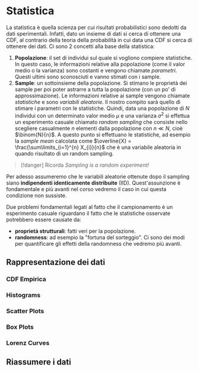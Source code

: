 # Statistica

La statistica è quella scienza per cui risultati probabilistici sono dedotti da dati sperimentali. Infatti, dato un insieme di dati si cerca di ottenere una CDF, al contrario della teoria della probabilità in cui data una CDF si cerca di ottenere dei dati. 
Ci sono 2 concetti alla base della statistica:
1. **Popolazione**: il set di individui sul quale si vogliono compiere statistiche. In questo caso, le informazioni relative alla popolazione (come il valor medio o la varianza) sono costanti e vengono chiamate *parametri*. Questi ultimi sono sconosciuti e vanno stimati con i sample.
2. **Sample**: un sottoinsieme della popolazione.  Si stimano le proprietà dei sample per poi poter astrarre a tutta la popolazione (con un po' di approssimazione). Le informazioni relative ai sample vengono chiamate *statistiche* e sono *variabili aleatorie*.
Il nostro compito sarà quello di stimare i parametri con le statistiche. 
Quindi, data una popolazione di $N$ individui con un determinato valor medio $\mu$ e una varianza $\sigma^{2}$ si effettua un esperimento casuale chiamato *random sampling* che consiste nello scegliere casualmente $n$ elementi dalla popolazione con $n \ll N$, cioè $\binom{N}{n}$. A questo punto si effettuano le statistiche, ad esempio la *sample mean* calcolata come $\overline{X} = \frac{\sum\limits_{i=1}^{n} X_{i}}{n}$   che è una variabile aleatoria in quando risultato di un random sampling. 

> [!danger] Ricorda
> *Sampling is a random experiment!*

Per adesso assumeremo che le variabili aleatorie ottenute dopo il sampling siano **indipendenti identicamente distribuite** (IID). Quest'assunzione è fondamentale e più avanti nel corso vedremo il caso in cui questa condizione non sussiste. 

Due problemi fondamentali legati al fatto che il campionamento è un esperimento casuale riguardano il fatto che le statistiche osservate potrebbero essere causate da:
- **proprietà strutturali**: fatti veri per la popolazione.
- **randomness**: ad esempio la "fortuna del sorteggio".
Ci sono dei modi per quantificare gli effetti della randomness che vedremo più avanti.
## Rappresentazione dei dati


### CDF Empirica

### Histograms

### Scatter Plots

### Box Plots

### Lorenz Curves

## Riassumere i dati